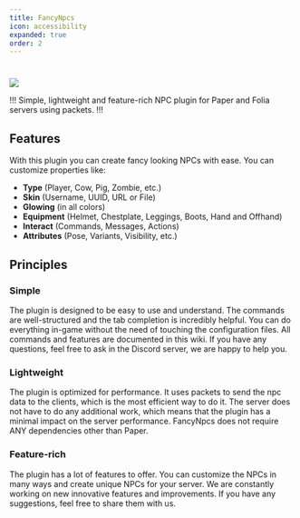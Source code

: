 ```yaml
---
title: FancyNpcs
icon: accessibility
expanded: true
order: 2
---
```


#

![](/static/fancynpcs/banner.png)

!!!
Simple, lightweight and feature-rich NPC plugin for Paper and Folia servers using packets.
!!!

## Features

With this plugin you can create fancy looking NPCs with ease. You can customize properties like:
- **Type** (Player, Cow, Pig, Zombie, etc.)
- **Skin** (Username, UUID, URL or File)
- **Glowing** (in all colors)
- **Equipment** (Helmet, Chestplate, Leggings, Boots, Hand and Offhand)
- **Interact** (Commands, Messages, Actions)
- **Attributes** (Pose, Variants, Visibility, etc.)

## Principles

### Simple

The plugin is designed to be easy to use and understand. The commands are well-structured and the tab completion is incredibly helpful.
You can do everything in-game without the need of touching the configuration files.
All commands and features are documented in this wiki. If you have any questions, feel free to ask in the Discord server, we are happy to help you.

### Lightweight

The plugin is optimized for performance. It uses packets to send the npc data to the clients, which is the most efficient way to do it.
The server does not have to do any additional work, which means that the plugin has a minimal impact on the server performance.
FancyNpcs does not require ANY dependencies other than Paper.

### Feature-rich

The plugin has a lot of features to offer. You can customize the NPCs in many ways and create unique NPCs for your server.
We are constantly working on new innovative features and improvements. If you have any suggestions, feel free to share them with us.